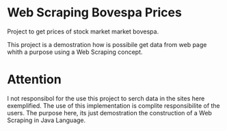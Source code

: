 # Web Scraping Bovespa Prices
Project to get prices of stock market market bovespa.

This project is a demostration how is possibile get data from web page whith a purpose using a Web Scraping concept.

# Attention
I not responsibol for the use this project to serch data in the sites here exemplified. The use of this implementation is complite responsibilite of the users. 
The purpose here, its just demostration the construction of a Web Scraping in Java Language.
